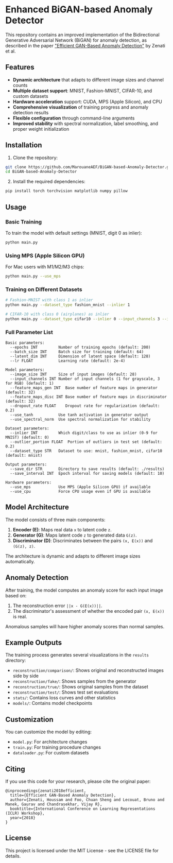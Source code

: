 # Enhanced BiGAN-based Anomaly Detector

This repository contains an improved implementation of the Bidirectional Generative Adversarial Network (BiGAN) for anomaly detection, as described in the paper ["Efficient GAN-Based Anomaly Detection"](https://arxiv.org/abs/1802.06222) by Zenati et al.

## Features

- **Dynamic architecture** that adapts to different image sizes and channel counts
- **Multiple dataset support**: MNIST, Fashion-MNIST, CIFAR-10, and custom datasets
- **Hardware acceleration** support: CUDA, MPS (Apple Silicon), and CPU
- **Comprehensive visualization** of training progress and anomaly detection results
- **Flexible configuration** through command-line arguments
- **Improved stability** with spectral normalization, label smoothing, and proper weight initialization

## Installation

1. Clone the repository:

```bash
git clone https://github.com/MarouaneAEF/BiGAN-based-Anomaly-Detector.git
cd BiGAN-based-Anomaly-Detector
```

2. Install the required dependencies:

```bash
pip install torch torchvision matplotlib numpy pillow
```

## Usage

### Basic Training

To train the model with default settings (MNIST, digit 0 as inlier):

```bash
python main.py
```

### Using MPS (Apple Silicon GPU)

For Mac users with M1/M2/M3 chips:

```bash
python main.py --use_mps
```

### Training on Different Datasets

```bash
# Fashion-MNIST with class 1 as inlier
python main.py --dataset_type fashion_mnist --inlier 1

# CIFAR-10 with class 0 (airplanes) as inlier
python main.py --dataset_type cifar10 --inlier 0 --input_channels 3 --image_size 32
```

### Full Parameter List

```
Basic parameters:
  --epochs INT         Number of training epochs (default: 200)
  --batch_size INT     Batch size for training (default: 64)
  --latent_dim INT     Dimension of latent space (default: 128)
  --lr FLOAT           Learning rate (default: 2e-4)

Model parameters:
  --image_size INT     Size of input images (default: 28)
  --input_channels INT Number of input channels (1 for grayscale, 3 for RGB) (default: 1)
  --feature_maps_gen INT  Base number of feature maps in generator (default: 32)
  --feature_maps_disc INT Base number of feature maps in discriminator (default: 32)
  --dropout_rate FLOAT    Dropout rate for regularization (default: 0.2)
  --use_tanh           Use tanh activation in generator output
  --use_spectral_norm  Use spectral normalization for stability

Dataset parameters:
  --inlier INT         Which digit/class to use as inlier (0-9 for MNIST) (default: 0)
  --outlier_portion FLOAT  Portion of outliers in test set (default: 0.2)
  --dataset_type STR   Dataset to use: mnist, fashion_mnist, cifar10 (default: mnist)

Output parameters:
  --save_dir STR       Directory to save results (default: ./results)
  --save_interval INT  Epoch interval for saving models (default: 10)

Hardware parameters:
  --use_mps            Use MPS (Apple Silicon GPU) if available
  --use_cpu            Force CPU usage even if GPU is available
```

## Model Architecture

The model consists of three main components:

1. **Encoder (E)**: Maps real data `x` to latent code `z`.
2. **Generator (G)**: Maps latent code `z` to generated data `G(z)`.
3. **Discriminator (D)**: Discriminates between the pairs `(x, E(x))` and `(G(z), z)`.

The architecture is dynamic and adapts to different image sizes automatically.

## Anomaly Detection

After training, the model computes an anomaly score for each input image based on:
1. The reconstruction error `||x - G(E(x))||`.
2. The discriminator's assessment of whether the encoded pair `(x, E(x))` is real.

Anomalous samples will have higher anomaly scores than normal samples.

## Example Outputs

The training process generates several visualizations in the `results` directory:

- `reconstruction/comparison/`: Shows original and reconstructed images side by side
- `reconstruction/fake/`: Shows samples from the generator
- `reconstruction/true/`: Shows original samples from the dataset
- `reconstruction/test/`: Shows test set evaluations
- `stats/`: Contains loss curves and other statistics
- `models/`: Contains model checkpoints

## Customization

You can customize the model by editing:

- `model.py`: For architecture changes
- `train.py`: For training procedure changes
- `dataloader.py`: For custom datasets

## Citing

If you use this code for your research, please cite the original paper:

```
@inproceedings{zenati2018efficient,
  title={Efficient GAN-Based Anomaly Detection},
  author={Zenati, Houssam and Foo, Chuan Sheng and Lecouat, Bruno and Manek, Gaurav and Chandrasekhar, Vijay R},
  booktitle={International Conference on Learning Representations (ICLR) Workshop},
  year={2018}
}
```

## License

This project is licensed under the MIT License - see the LICENSE file for details.